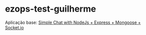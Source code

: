 # ezops-test-guilherme

Aplicação base: [Simple Chat with NodeJs + Express + Mongoose + Socket.io](https://betterprogramming.pub/simple-chat-application-in-node-js-using-express-mongoose-and-socket-io-ee62d94f5804)